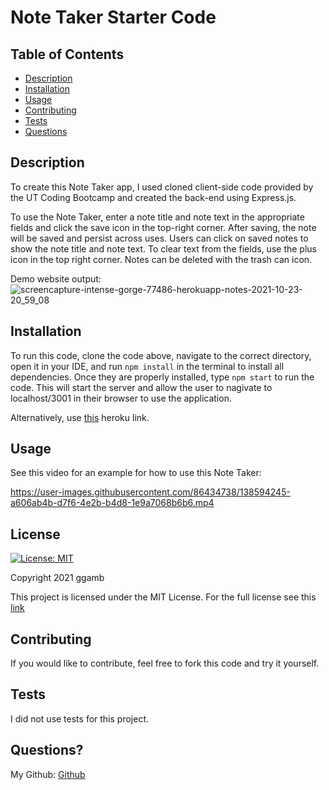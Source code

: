 # Note Taker Starter Code
## Table of Contents
* [Description](#description)
* [Installation](#installation)
* [Usage](#usage)
* [Contributing](#contributing)
* [Tests](#tests)
* [Questions](#questions)

## Description
To create this Note Taker app, I used cloned client-side code provided by the UT Coding Bootcamp and created the back-end using Express.js.

To use the Note Taker, enter a note title and note text in the appropriate fields and click the save icon in the top-right corner. After saving, the note will be saved and persist across uses. Users can click on saved notes to show the note title and note text. To clear text from the fields, use the plus icon in the top right corner. Notes can be deleted with the trash can icon.

Demo website output: ![screencapture-intense-gorge-77486-herokuapp-notes-2021-10-23-20_59_08](https://user-images.githubusercontent.com/86434738/138576336-161b2f52-f628-49c2-84b4-ec73ae2ddf8d.png)

## Installation

To run this code, clone the code above, navigate to the correct directory, open it in your IDE, and run `npm install` in the terminal to install all dependencies. Once they are properly installed, type `npm start` to run the code. This will start the server and allow the user to nagivate to localhost/3001 in their browser to use the application.

Alternatively, use [this](https://intense-gorge-77486.herokuapp.com/) heroku link.

## Usage
See this video for an example for how to use this Note Taker:

https://user-images.githubusercontent.com/86434738/138594245-a606ab4b-d7f6-4e2b-b4d8-1e9a7068b6b6.mp4


## License
[![License: MIT](https://img.shields.io/badge/License-MIT-red.svg)](https://opensource.org/licenses/MIT)

Copyright 2021 ggamb

This project is licensed under the MIT License. For the full license see this [link](https://opensource.org/licenses/MIT)

## Contributing

If you would like to contribute, feel free to fork this code and try it yourself.

## Tests
I did not use tests for this project.

## Questions?
My Github: [Github](https://github.com/ggamb)
